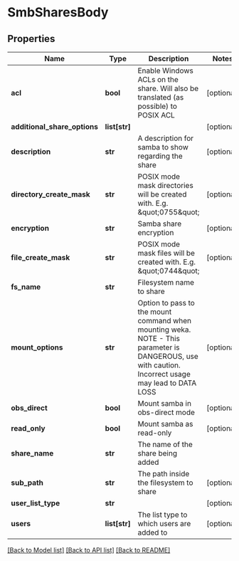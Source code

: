 # SmbSharesBody

## Properties
Name | Type | Description | Notes
------------ | ------------- | ------------- | -------------
**acl** | **bool** | Enable Windows ACLs on the share. Will also be translated (as possible) to POSIX ACL | [optional] 
**additional_share_options** | **list[str]** |  | [optional] 
**description** | **str** | A description for samba to show regarding the share | [optional] 
**directory_create_mask** | **str** | POSIX mode mask directories will be created with. E.g. \&quot;0755\&quot; | [optional] 
**encryption** | **str** | Samba share encryption | [optional] 
**file_create_mask** | **str** | POSIX mode mask files will be created with. E.g. \&quot;0744\&quot; | [optional] 
**fs_name** | **str** | Filesystem name to share | 
**mount_options** | **str** | Option to pass to the mount command when mounting weka. NOTE - This parameter is DANGEROUS, use with caution. Incorrect usage may lead to DATA LOSS | [optional] 
**obs_direct** | **bool** | Mount samba in obs-direct mode | [optional] 
**read_only** | **bool** | Mount samba as read-only | [optional] 
**share_name** | **str** | The name of the share being added | 
**sub_path** | **str** | The path inside the filesystem to share | [optional] 
**user_list_type** | **str** |  | [optional] 
**users** | **list[str]** | The list type to which users are added to | [optional] 

[[Back to Model list]](../README.md#documentation-for-models) [[Back to API list]](../README.md#documentation-for-api-endpoints) [[Back to README]](../README.md)

